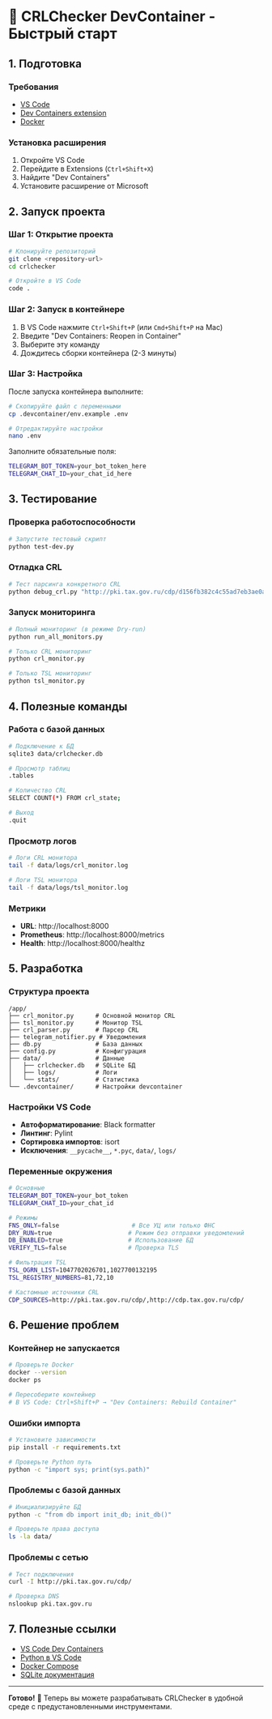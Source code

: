 # 🚀 CRLChecker DevContainer - Быстрый старт

## 1. Подготовка

### Требования
- [VS Code](https://code.visualstudio.com/)
- [Dev Containers extension](https://marketplace.visualstudio.com/items?itemName=ms-vscode-remote.remote-containers)
- [Docker](https://www.docker.com/)

### Установка расширения
1. Откройте VS Code
2. Перейдите в Extensions (`Ctrl+Shift+X`)
3. Найдите "Dev Containers"
4. Установите расширение от Microsoft

## 2. Запуск проекта

### Шаг 1: Открытие проекта
```bash
# Клонируйте репозиторий
git clone <repository-url>
cd crlchecker

# Откройте в VS Code
code .
```

### Шаг 2: Запуск в контейнере
1. В VS Code нажмите `Ctrl+Shift+P` (или `Cmd+Shift+P` на Mac)
2. Введите "Dev Containers: Reopen in Container"
3. Выберите эту команду
4. Дождитесь сборки контейнера (2-3 минуты)

### Шаг 3: Настройка
После запуска контейнера выполните:
```bash
# Скопируйте файл с переменными
cp .devcontainer/env.example .env

# Отредактируйте настройки
nano .env
```

Заполните обязательные поля:
```bash
TELEGRAM_BOT_TOKEN=your_bot_token_here
TELEGRAM_CHAT_ID=your_chat_id_here
```

## 3. Тестирование

### Проверка работоспособности
```bash
# Запустите тестовый скрипт
python test-dev.py
```

### Отладка CRL
```bash
# Тест парсинга конкретного CRL
python debug_crl.py "http://pki.tax.gov.ru/cdp/d156fb382c4c55ad7eb3ae0ac66749577f87e116.crl"
```

### Запуск мониторинга
```bash
# Полный мониторинг (в режиме Dry-run)
python run_all_monitors.py

# Только CRL мониторинг
python crl_monitor.py

# Только TSL мониторинг
python tsl_monitor.py
```

## 4. Полезные команды

### Работа с базой данных
```bash
# Подключение к БД
sqlite3 data/crlchecker.db

# Просмотр таблиц
.tables

# Количество CRL
SELECT COUNT(*) FROM crl_state;

# Выход
.quit
```

### Просмотр логов
```bash
# Логи CRL монитора
tail -f data/logs/crl_monitor.log

# Логи TSL монитора
tail -f data/logs/tsl_monitor.log
```

### Метрики
- **URL**: http://localhost:8000
- **Prometheus**: http://localhost:8000/metrics
- **Health**: http://localhost:8000/healthz

## 5. Разработка

### Структура проекта
```
/app/
├── crl_monitor.py      # Основной монитор CRL
├── tsl_monitor.py      # Монитор TSL
├── crl_parser.py       # Парсер CRL
├── telegram_notifier.py # Уведомления
├── db.py               # База данных
├── config.py           # Конфигурация
├── data/               # Данные
│   ├── crlchecker.db   # SQLite БД
│   ├── logs/           # Логи
│   └── stats/          # Статистика
└── .devcontainer/      # Настройки devcontainer
```

### Настройки VS Code
- **Автоформатирование**: Black formatter
- **Линтинг**: Pylint
- **Сортировка импортов**: isort
- **Исключения**: `__pycache__`, `*.pyc`, `data/`, `logs/`

### Переменные окружения
```bash
# Основные
TELEGRAM_BOT_TOKEN=your_bot_token
TELEGRAM_CHAT_ID=your_chat_id

# Режимы
FNS_ONLY=false                    # Все УЦ или только ФНС
DRY_RUN=true                     # Режим без отправки уведомлений
DB_ENABLED=true                  # Использование БД
VERIFY_TLS=false                 # Проверка TLS

# Фильтрация TSL
TSL_OGRN_LIST=1047702026701,1027700132195
TSL_REGISTRY_NUMBERS=81,72,10

# Кастомные источники CRL
CDP_SOURCES=http://pki.tax.gov.ru/cdp/,http://cdp.tax.gov.ru/cdp/
```

## 6. Решение проблем

### Контейнер не запускается
```bash
# Проверьте Docker
docker --version
docker ps

# Пересоберите контейнер
# В VS Code: Ctrl+Shift+P → "Dev Containers: Rebuild Container"
```

### Ошибки импорта
```bash
# Установите зависимости
pip install -r requirements.txt

# Проверьте Python путь
python -c "import sys; print(sys.path)"
```

### Проблемы с базой данных
```bash
# Инициализируйте БД
python -c "from db import init_db; init_db()"

# Проверьте права доступа
ls -la data/
```

### Проблемы с сетью
```bash
# Тест подключения
curl -I http://pki.tax.gov.ru/cdp/

# Проверка DNS
nslookup pki.tax.gov.ru
```

## 7. Полезные ссылки

- [VS Code Dev Containers](https://code.visualstudio.com/docs/remote/containers)
- [Python в VS Code](https://code.visualstudio.com/docs/languages/python)
- [Docker Compose](https://docs.docker.com/compose/)
- [SQLite документация](https://www.sqlite.org/docs.html)

---

**Готово!** 🎉 Теперь вы можете разрабатывать CRLChecker в удобной среде с предустановленными инструментами.

